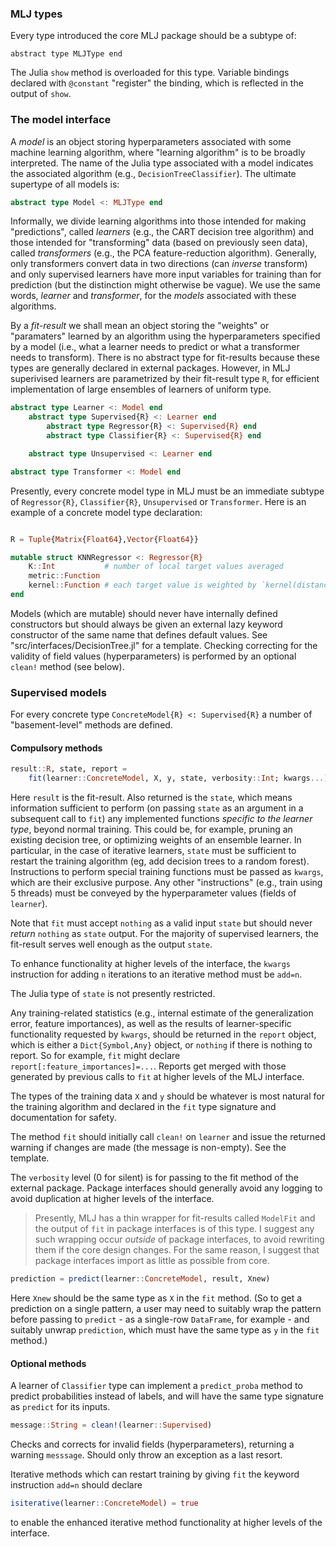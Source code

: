 ### MLJ types

Every type introduced the core MLJ package should be a subtype of:

```
abstract type MLJType end
```

The Julia `show` method is overloaded for this type. Variable bindings
declared with `@constant` "register" the binding, which is reflected
in the output of `show`.


### The model interface

A *model* is an object storing hyperparameters associated with some
machine learning algorithm, where "learning algorithm" is to be
broadly interpreted.  The name of the Julia type associated with a
model indicates the associated algorithm (e.g.,
`DecisionTreeClassifier`). The ultimate supertype of all models is:

````julia
abstract type Model <: MLJType end 
````

Informally, we divide learning algorithms into those intended for
making "predictions", called *learners* (e.g., the CART decision tree
algorithm) and those intended for "transforming" data (based on
previously seen data), called *transformers* (e.g., the PCA
feature-reduction algorithm).  Generally, only transformers convert
data in two directions (can *inverse* transform) and only supervised
learners have more input variables for training than for prediction
(but the distinction might otherwise be vague). We use the same words,
*learner* and *transformer*, for the *models* associated with these
algorithms.

By a *fit-result* we shall mean an object storing the "weights" or
"paramaters" learned by an algorithm using the hyperparameters
specified by a model (i.e., what a learner needs to predict or what a
transformer needs to transform). There is no abstract type for
fit-results because these types are generally declared in external
packages. However, in MLJ superivised learners are parametrized by their
fit-result type `R`, for efficient implementation of large
ensembles of learners of uniform type.

````julia
abstract type Learner <: Model end
    abstract type Supervised{R} <: Learner end
	    abstract type Regressor{R} <: Supervised{R} end
		abstract type Classifier{R} <: Supervised{R} end

    abstract type Unsupervised <: Learner end

abstract type Transformer <: Model end 
````

Presently, every concrete model type in MLJ must be an immediate
subtype of `Regressor{R}`, `Classifier{R}`, `Unsupervised` or
`Transformer`. Here is an example of a concrete model type
declaration:

````julia

R = Tuple{Matrix{Float64},Vector{Float64}}

mutable struct KNNRegressor <: Regressor{R}
    K::Int           # number of local target values averaged
    metric::Function
    kernel::Function # each target value is weighted by `kernel(distance^2)`
end

````

Models (which are mutable) should never have internally defined
constructors but should always be given an external lazy keyword
constructor of the same name that defines default values. See
"src/interfaces/DecisionTree.jl" for a template. Checking correcting
for the validity of field values (hyperparameters) is performed by an
optional `clean!` method (see below).


### Supervised models

For every concrete type `ConcreteModel{R} <: Supervised{R}` a number
of "basement-level" methods are defined. 


#### Compulsory methods

````julia
result::R, state, report = 
    fit(learner::ConcreteModel, X, y, state, verbosity::Int; kwargs...)
````

Here `result` is the fit-result. Also returned is the `state`, which
means information sufficient to perform (on passing `state` as an
argument in a subsequent call to `fit`) any implemented functions
*specific to the learner type*, beyond normal training. This could be,
for example, pruning an existing decision tree, or optimizing weights
of an ensemble learner. In particular, in the case of iterative
learners, `state` must be sufficient to restart the training algorithm
(eg, add decision trees to a random forest). Instructions to perform
special training functions must be passed as `kwargs`, which are their
exclusive purpose. Any other "instructions" (e.g., train using 5 threads)
must be conveyed by the hyperparameter values (fields of `learner`).

Note that `fit` must accept `nothing` as a valid input `state` but
should never *return* `nothing` as `state` output. For the majority of
supervised learners, the fit-result serves well enough as the output
`state`.

To enhance functionality at higher levels of the interface, the
`kwargs` instruction for adding `n` iterations to an iterative method
must be `add=n`.

The Julia type of `state` is not presently restricted.

Any training-related statistics (e.g., internal estimate of the
generalization error, feature importances), as well as the results of
learner-specific functionality requested by `kwargs`, should be
returned in the `report` object, which is either a `Dict{Symbol,Any}`
object, or `nothing` if there is nothing to report. So for example,
`fit` might declare `report[:feature_importances]=...`.  Reports get
merged with those generated by previous calls to `fit` at higher
levels of the MLJ interface.

The types of the training data `X` and `y` should be whatever is most
natural for the training algorithm and declared in the `fit` type
signature and documentation for safety.

The method `fit` should initially call `clean!` on `learner` and issue
the returned warning if changes are made (the message is
non-empty). See the template.

The `verbosity` level (0 for silent) is for passing to the fit method
of the external package. Package interfaces should generally avoid any
logging to avoid duplication at higher levels of the interface.

> Presently, MLJ has a thin wrapper for fit-results called `ModelFit`
> and the output of `fit` in package interfaces is of this type. I
> suggest any such wrapping occur *outside* of package interfaces, to
> avoid rewriting them if the core design changes. For the same
> reason, I suggest that package interfaces import as little as
> possible from core.

````julia
prediction = predict(learner::ConcreteModel, result, Xnew)
````

Here `Xnew` should be the same type as `X` in the `fit` method. (So to
get a prediction on a single pattern, a user may need to suitably wrap
the pattern before passing to `predict` - as a single-row `DataFrame`,
for example - and suitably unwrap `prediction`, which must have the
same type as `y` in the `fit` method.)

#### Optional methods

A learner of `Classifier` type can implement a `predict_proba` method
to predict probabilities instead of labels, and will have the same
type signature as `predict` for its inputs.

````julia
message::String = clean!(learner::Supervised)
````

Checks and corrects for invalid fields (hyperparameters), returning a
warning `messsage`. Should only throw an exception as a last resort.

Iterative methods which can restart training by giving `fit` the
keyword instruction `add=n` should declare

````julia
isiterative(learner::ConcreteModel) = true
````

to enable the enhanced iterative method functionality at higher levels
of the interface.




